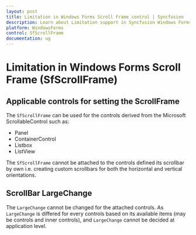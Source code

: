 ```yaml
---
layout: post
title: Limitation in Windows Forms Scroll Frame control | Syncfusion
description: Learn about Limitation support in Syncfusion Windows Forms Scroll Frame (SfScrollFrame) control and more details.
platform: WindowsForms
control: SfScrollFrame
documentation: ug
---
```


# Limitation in Windows Forms Scroll Frame (SfScrollFrame)

## Applicable controls for setting the ScrollFrame

The `SfScrollFrame` can be used for the controls derived from the Microsoft ScrollableControl such as:

* Panel
* ContainerControl
* Listbox
* ListView

The `SfScrollFrame` cannot be attached to the controls defined its scrollbar by own i.e. creating custom scrollbars for both the horizontal and vertical orientations.

## ScrollBar LargeChange 

The `LargeChange` cannot be changed for the attached controls. As `LargeChange` is differed for every controls based on its available items (may be controls and inner controls), and `LargeChange` cannot be decided at application level. 
